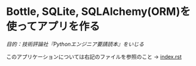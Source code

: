 # Bottle, SQLite, SQLAlchemy(ORM)を使ってアプリを作る

*目的：技術評論社『Pythonエンジニア要請読本』をいじる*

このアプリケーションについては右記のファイルを参照のこと → 
[index.rst](https://github.com/sasaken555/sa-bottle-sqlite/blob/master/index.rst)
